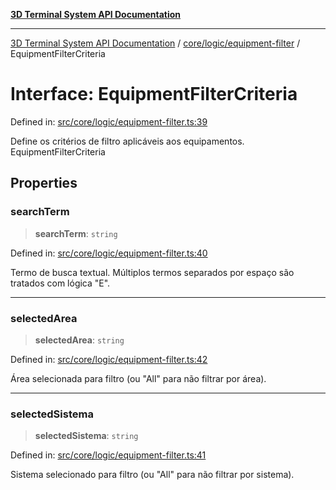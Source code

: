 [**3D Terminal System API Documentation**](../../../../README.md)

***

[3D Terminal System API Documentation](../../../../README.md) / [core/logic/equipment-filter](../README.md) / EquipmentFilterCriteria

# Interface: EquipmentFilterCriteria

Defined in: [src/core/logic/equipment-filter.ts:39](https://github.com/Dicommunitas/ThreeJS_Terminal_3D/blob/99a29fe17cab393c4120b6b5906a4ebb1fb3c239/src/core/logic/equipment-filter.ts#L39)

Define os critérios de filtro aplicáveis aos equipamentos.
 EquipmentFilterCriteria

## Properties

### searchTerm

> **searchTerm**: `string`

Defined in: [src/core/logic/equipment-filter.ts:40](https://github.com/Dicommunitas/ThreeJS_Terminal_3D/blob/99a29fe17cab393c4120b6b5906a4ebb1fb3c239/src/core/logic/equipment-filter.ts#L40)

Termo de busca textual. Múltiplos termos separados por espaço são tratados com lógica "E".

***

### selectedArea

> **selectedArea**: `string`

Defined in: [src/core/logic/equipment-filter.ts:42](https://github.com/Dicommunitas/ThreeJS_Terminal_3D/blob/99a29fe17cab393c4120b6b5906a4ebb1fb3c239/src/core/logic/equipment-filter.ts#L42)

Área selecionada para filtro (ou "All" para não filtrar por área).

***

### selectedSistema

> **selectedSistema**: `string`

Defined in: [src/core/logic/equipment-filter.ts:41](https://github.com/Dicommunitas/ThreeJS_Terminal_3D/blob/99a29fe17cab393c4120b6b5906a4ebb1fb3c239/src/core/logic/equipment-filter.ts#L41)

Sistema selecionado para filtro (ou "All" para não filtrar por sistema).

